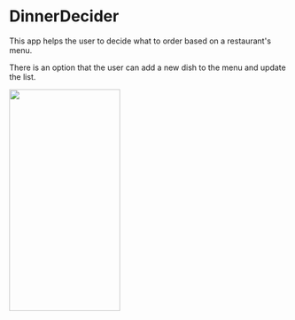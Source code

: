 # DinnerDecider

<p>This app helps the user to decide what to order based on a restaurant's menu.</p>
<p>There is an option that the user can add a new dish to the menu and update the list.</p>

<img src="https://user-images.githubusercontent.com/39883704/64078775-eaf6e100-ccac-11e9-9c6a-01648a83f7b6.gif" width="200" height="400" />
